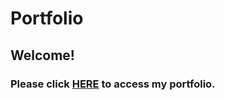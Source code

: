 # Portfolio

## Welcome! 
### Please click [HERE](https://amjavier.github.io/) to access my portfolio.